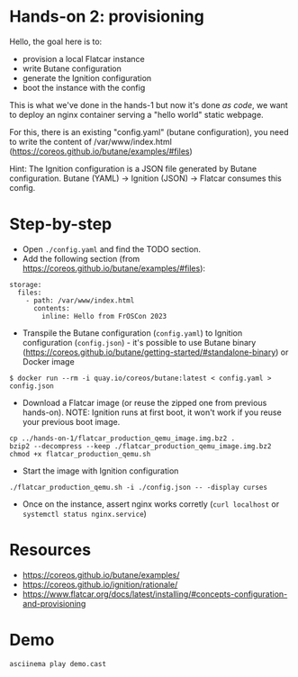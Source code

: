 # Hands-on 2: provisioning

Hello, the goal here is to:
* provision a local Flatcar instance
* write Butane configuration
* generate the Ignition configuration
* boot the instance with the config

This is what we've done in the hands-1 but now it's done _as code_, we want to deploy an nginx container serving a "hello world" static webpage.

For this, there is an existing "config.yaml" (butane configuration), you need to write the content of /var/www/index.html (https://coreos.github.io/butane/examples/#files)

Hint: The Ignition configuration is a JSON file generated by Butane configuration. Butane (YAML) -> Ignition (JSON) -> Flatcar consumes this config.

# Step-by-step

* Open `./config.yaml` and find the TODO section.
* Add the following section (from https://coreos.github.io/butane/examples/#files):
```
storage:
  files:
    - path: /var/www/index.html
      contents:
        inline: Hello from FrOSCon 2023
```
* Transpile the Butane configuration (`config.yaml`) to Ignition configuration (`config.json`) - it's possible to use Butane binary (https://coreos.github.io/butane/getting-started/#standalone-binary) or Docker image
```
$ docker run --rm -i quay.io/coreos/butane:latest < config.yaml > config.json
```
* Download a Flatcar image (or reuse the zipped one from previous hands-on). NOTE: Ignition runs at first boot, it won't work if you reuse your previous boot image.
```
cp ../hands-on-1/flatcar_production_qemu_image.img.bz2 .
bzip2 --decompress --keep ./flatcar_production_qemu_image.img.bz2
chmod +x flatcar_production_qemu.sh
```
* Start the image with Ignition configuration
```
./flatcar_production_qemu.sh -i ./config.json -- -display curses
```
* Once on the instance, assert nginx works corretly (`curl localhost` or `systemctl status nginx.service`)

# Resources

* https://coreos.github.io/butane/examples/
* https://coreos.github.io/ignition/rationale/
* https://www.flatcar.org/docs/latest/installing/#concepts-configuration-and-provisioning

# Demo

```
asciinema play demo.cast
```
